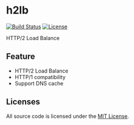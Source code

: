 # h2lb
[![Build Status](https://img.shields.io/travis/mushroomsir/h2lb.svg?style=flat-square)](https://travis-ci.org/mushroomsir/h2lb)
[![License](http://img.shields.io/badge/license-mit-blue.svg?style=flat-square)](https://github.com/mushroomsir/h2lb/blob/master/LICENSE)

HTTP/2 Load Balance

## Feature
- HTTP/2 Load Balance
- HTTP/1 compatibility 
- Support DNS cache

## Licenses

All source code is licensed under the [MIT License](https://github.com/mushroomsir/h2lb/blob/master/LICENSE).